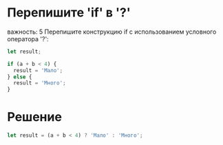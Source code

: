 # Перепишите 'if' в '?'
важность: 5
Перепишите конструкцию if с использованием условного оператора '?':
```js
let result;

if (a + b < 4) {
  result = 'Мало';
} else {
  result = 'Много';
}
```

# Решение
```js
let result = (a + b < 4) ? 'Мало' : 'Много';
```